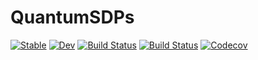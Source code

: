 # QuantumSDPs

[![Stable](https://img.shields.io/badge/docs-stable-blue.svg)](https://ericphanson.github.io/QuantumSDPs.jl/stable)
[![Dev](https://img.shields.io/badge/docs-dev-blue.svg)](https://ericphanson.github.io/QuantumSDPs.jl/dev)
[![Build Status](https://travis-ci.com/ericphanson/QuantumSDPs.jl.svg?branch=master)](https://travis-ci.com/ericphanson/QuantumSDPs.jl)
[![Build Status](https://ci.appveyor.com/api/projects/status/github/ericphanson/QuantumSDPs.jl?svg=true)](https://ci.appveyor.com/project/ericphanson/QuantumSDPs-jl)
[![Codecov](https://codecov.io/gh/ericphanson/QuantumSDPs.jl/branch/master/graph/badge.svg)](https://codecov.io/gh/ericphanson/QuantumSDPs.jl)
